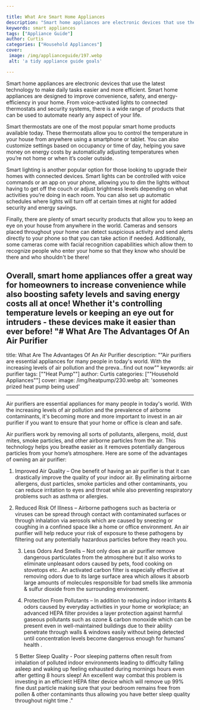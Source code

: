 ```yaml
---

title: What Are Smart Home Appliances
description: "Smart home appliances are electronic devices that use the latest technology to make daily tasks easier and more efficient. Smart h...read now to learn more"
keywords: smart appliances
tags: ["Appliance Guide"]
author: Curtis
categories: ["Household Appliances"]
cover: 
 image: /img/applianceguide/197.webp
 alt: 'a tidy appliance guide goals'

---
```


Smart home appliances are electronic devices that use the latest technology to make daily tasks easier and more efficient. Smart home appliances are designed to improve convenience, safety, and energy-efficiency in your home. From voice-activated lights to connected thermostats and security systems, there is a wide range of products that can be used to automate nearly any aspect of your life. 

Smart thermostats are one of the most popular smart home products available today. These thermostats allow you to control the temperature in your house from anywhere using a smartphone or tablet. You can also customize settings based on occupancy or time of day, helping you save money on energy costs by automatically adjusting temperatures when you’re not home or when it’s cooler outside. 

Smart lighting is another popular option for those looking to upgrade their homes with connected devices. Smart lights can be controlled with voice commands or an app on your phone, allowing you to dim the lights without having to get off the couch or adjust brightness levels depending on what activities you’re doing in each room. You can also set up automatic schedules where lights will turn off at certain times at night for added security and energy savings. 

Finally, there are plenty of smart security products that allow you to keep an eye on your house from anywhere in the world. Cameras and sensors placed throughout your home can detect suspicious activity and send alerts directly to your phone so that you can take action if needed. Additionally, some cameras come with facial recognition capabilities which allow them to recognize people who enter your home so that they know who should be there and who shouldn't be there! 
 
Overall, smart home appliances offer a great way for homeowners to increase convenience while also boosting safety levels and saving energy costs all at once! Whether it's controlling temperature levels or keeping an eye out for intruders - these devices make it easier than ever before!
"# What Are The Advantages Of An Air Purifier
---

title: What Are The Advantages Of An Air Purifier
description: ""Air purifiers are essential appliances for many people in today's world. With the increasing levels of air pollution and the preva...find out now""
keywords: air purifier
tags: [""Heat Pump""]
author: Curtis
categories: [""Household Appliances""]
cover: 
 image: /img/heatpump/230.webp
 alt: 'someones prized heat pump being used'

---

Air purifiers are essential appliances for many people in today's world. With the increasing levels of air pollution and the prevalence of airborne contaminants, it's becoming more and more important to invest in an air purifier if you want to ensure that your home or office is clean and safe. 

Air purifiers work by removing all sorts of pollutants, allergens, mold, dust mites, smoke particles, and other airborne particles from the air. This technology helps you breathe easier as it removes potentially dangerous particles from your home’s atmosphere. Here are some of the advantages of owning an air purifier: 

1. Improved Air Quality – One benefit of having an air purifier is that it can drastically improve the quality of your indoor air. By eliminating airborne allergens, dust particles, smoke particles and other contaminants, you can reduce irritation to eyes and throat while also preventing respiratory problems such as asthma or allergies. 

2. Reduced Risk Of Illness – Airborne pathogens such as bacteria or viruses can be spread through contact with contaminated surfaces or through inhalation via aerosols which are caused by sneezing or coughing in a confined space like a home or office environment. An air purifier will help reduce your risk of exposure to these pathogens by filtering out any potentially hazardous particles before they reach you. 

	3. Less Odors And Smells – Not only does an air purifier remove dangerous particulates from the atmosphere but it also works to eliminate unpleasant odors caused by pets, food cooking on stovetops etc.. An activated carbon filter is especially effective at removing odors due to its large surface area which allows it absorb large amounts of molecules responsible for bad smells like ammonia & sulfur dioxide from the surrounding environment. 

	4. Protection From Pollutants – In addition to reducing indoor irritants & odors caused by everyday activities in your home or workplace; an advanced HEPA filter provides a layer protection against harmful gaseous pollutants such as ozone & carbon monoxide which can be present even in well-maintained buildings due to their ability penetrate through walls & windows easily without being detected until concentration levels become dangerous enough for humans’ health . 

	5 Better Sleep Quality - Poor sleeping patterns often result from inhalation of polluted indoor environments leading to difficulty falling asleep and waking up feeling exhausted during mornings hours even after getting 8 hours sleep! An excellent way combat this problem is investing in an efficient HEPA filter device which will remove up 99% fine dust particle making sure that your bedroom remains free from pollen & other contaminants thus allowing you have better sleep quality throughout night time ."
